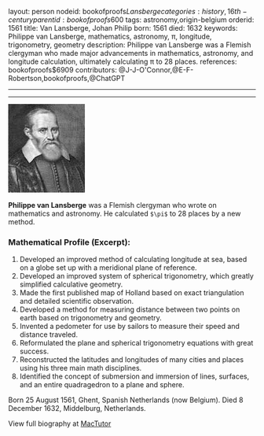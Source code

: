 layout: person
nodeid: bookofproofs$Lansberge
categories: history,16th-century
parentid: bookofproofs$600
tags: astronomy,origin-belgium
orderid: 1561
title: Van Lansberge, Johan Philip
born: 1561
died: 1632
keywords: Philippe van Lansberge, mathematics, astronomy, π, longitude, trigonometry, geometry
description: Philippe van Lansberge was a Flemish clergyman who made major advancements in mathematics, astronomy, and longitude calculation, ultimately calculating π to 28 places.
references: bookofproofs$6909
contributors: @J-J-O'Connor,@E-F-Robertson,bookofproofs,@ChatGPT

---



---

![Lansberge.jpg](https://github.com/bookofproofs/bookofproofs.github.io/blob/main/_sources/_assets/images/portraits/Lansberge.jpg?raw=true)

**Philippe van Lansberge** was a Flemish clergyman who wrote on mathematics and astronomy. He calculated `$\pi$` to 28 places by a new method.

### Mathematical Profile (Excerpt):
1. Developed an improved method of calculating longitude at sea, based on a globe set up with a meridional plane of reference.
2. Developed an improved system of spherical trigonometry, which greatly simplified calculative geometry.
3. Made the first published map of Holland based on exact triangulation and detailed scientific observation.
4. Developed a method for measuring distance between two points on earth based on trigonometry and geometry.
5. Invented a pedometer for use by sailors to measure their speed and distance traveled.
6. Reformulated the plane and spherical trigonometry equations with great success.
7. Reconstructed the latitudes and longitudes of many cities and places using his three main math disciplines.
8. Identified the concept of submersion and immersion of lines, surfaces, and an entire quadragedron to a plane and sphere.

Born 25 August 1561, Ghent, Spanish Netherlands (now Belgium). Died 8 December 1632, Middelburg, Netherlands.

View full biography at [MacTutor](https://mathshistory.st-andrews.ac.uk/Biographies/Lansberge/)
